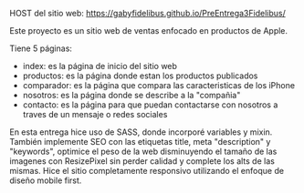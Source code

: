 HOST del sitio web: https://gabyfidelibus.github.io/PreEntrega3Fidelibus/

Este proyecto es un sitio web de ventas enfocado en productos de Apple.

Tiene 5 páginas:
 * index: es la página de inicio del sitio web
 * productos: es la página donde estan los productos publicados
 * comparador: es la página que compara las caracteristicas de los iPhone
 * nosotros: es la página donde se describe a la "compañia"
 * contacto: es la página para que puedan contactarse con nosotros a traves de un mensaje o redes sociales

En esta entrega hice uso de SASS, donde incorporé variables y mixin. También implemente SEO con las etiquetas title, meta "description" y "keywords", optimice el peso de la web disminuyendo el tamaño de las imagenes con ResizePixel sin perder calidad y complete los alts de las mismas. Hice el sitio completamente responsivo utilizando el enfoque de diseño mobile first.
